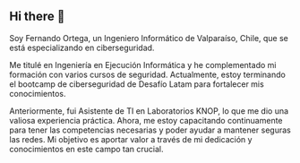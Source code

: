 ## Hi there 👋

Soy Fernando Ortega, un Ingeniero Informático de Valparaíso, Chile, que se está especializando en ciberseguridad.

Me titulé en Ingeniería en Ejecución Informática y he complementado mi formación con varios cursos de seguridad. Actualmente, estoy terminando el bootcamp de ciberseguridad de Desafío Latam para fortalecer mis conocimientos.

Anteriormente, fui Asistente de TI en Laboratorios KNOP, lo que me dio una valiosa experiencia práctica. Ahora, me estoy capacitando continuamente para tener las competencias necesarias y poder ayudar a mantener seguras las redes. Mi objetivo es aportar valor a través de mi dedicación y conocimientos en este campo tan crucial.


<!--
**FODEV31/FODEV31** is a ✨ _special_ ✨ repository because its `README.md` (this file) appears on your GitHub profile.

Here are some ideas to get you started:

- 🔭 I’m currently working on ...
- 🌱 I’m currently learning ...
- 👯 I’m looking to collaborate on ...
- 🤔 I’m looking for help with ...
- 💬 Ask me about ...
- 📫 How to reach me: ...
- 😄 Pronouns: ...
- ⚡ Fun fact: ...
-->
